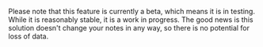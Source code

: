 Please note that this feature is currently a beta, which means it is in testing. While it is reasonably stable, it is a work in progress. The good news is this solution doesn't change your notes in any way, so there is no potential for loss of data.